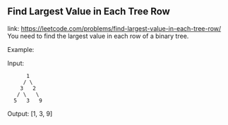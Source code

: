 ## Find Largest Value in Each Tree Row 
link: <https://leetcode.com/problems/find-largest-value-in-each-tree-row/>
You need to find the largest value in each row of a binary tree.

Example:

Input: 

          1
         / \
        3   2
       / \   \  
      5   3   9 

Output: [1, 3, 9]

